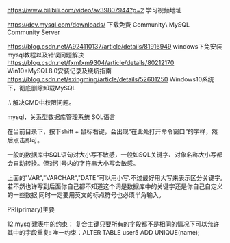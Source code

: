 https://www.bilibili.com/video/av39807944?p=2  学习视频地址

https://dev.mysql.com/downloads/ 下载免费 Community\ MySQL Community Server

https://blog.csdn.net/A924110137/article/details/81916949  windows下免安装mysql教程以及错误问题解决
https://blog.csdn.net/fxmfxm9304/article/details/80212170  Win10+MySQL8.0安装记录及绕坑指南
https://blog.csdn.net/sxingming/article/details/52601250  Windows10系统下，彻底删除卸载MySQL

.\ 解决CMD中权限问题。


mysql，关系型数据库管理系统
SQL语言

在当前目录下，按下shift + 鼠标右键，会出现“在此处打开命令窗口”的字样，然后点击即可。

一般的数据库中SQL语句对大小写不敏感，一般如SQL关键字、对象名称大小写都会自动转换。但对引号内的字符串大小写会敏感。

上面的"VAR","VARCHAR","DATE"可以用小写.不过最好用大写来表示区分关键字,若不然也许写到后面你自己都不知道这个词是数据库中的关键字还是你自己自定义的一些数据,同时一定要用英文的标点符号也必须半角输入。

PRI(primary)主要

12.mysql建表中的约束：
复合主键只要所有的字段都不是相同的情况下可以允许其中的字段重复:
唯一约束：ALTER TABLE user5 ADD UNIQUE(name);

